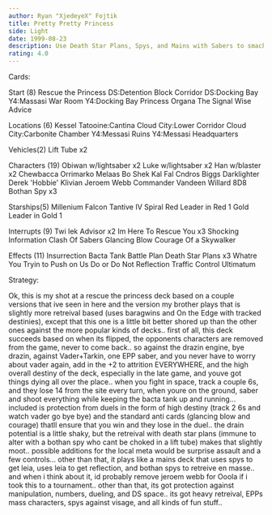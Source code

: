 ```yaml
---
author: Ryan "XjedeyeX" Fojtik
title: Pretty Pretty Princess
side: Light
date: 1999-08-23
description: Use Death Star Plans, Spys, and Mains with Sabers to smack down characters so they dont come back.. rescue the whench as fast as possible
rating: 4.0
---
```

Cards: 

Start (8)
Rescue the Princess
DS:Detention Block Corridor
DS:Docking Bay
Y4:Massasi War Room
Y4:Docking Bay
Princess Organa
The Signal
Wise Advice

Locations (6)
Kessel
Tatooine:Cantina
Cloud City:Lower Corridor
Cloud City:Carbonite Chamber
Y4:Messasi Ruins
Y4:Messasi Headquarters

Vehicles(2)
Lift Tube x2

Characters (19)
Obiwan w/lightsaber x2
Luke w/lightsaber x2
Han w/blaster x2
Chewbacca
Orrimarko
Melaas
Bo Shek
Kal Fal Cndros
Biggs Darklighter
Derek 'Hobbie' Klivian
Jeroem Webb
Commander Vandeen Willard
8D8
Bothan Spy x3

Starships(5)
Millenium Falcon
Tantive IV
Spiral
Red Leader in Red 1
Gold Leader in Gold 1

Interrupts (9)
Twi lek Advisor x2
Im Here To Rescue You x3
Shocking Information
Clash Of Sabers
Glancing Blow
Courage Of a Skywalker

Effects (11)
Insurrection
Bacta Tank
Battle Plan
Death Star Plans x3
Whatre You Tryin to Push on Us
Do or Do Not
Reflection
Traffic Control
Ultimatum



Strategy: 

Ok, this is my shot at a rescue the princess deck based on a couple versions that ive seen in here and the version my brother plays that is slightly more retreival based (uses baragwins and On the Edge with tracked destinies), except that this one is a little bit better shored up than the other ones against the more popular kinds of decks.. first of all, this deck succeeds based on  when its flipped, the opponents characters are removed from the game, never to come back.. so against the drazin engine, bye drazin, against Vader+Tarkin, one EPP saber, and you never have to worry about vader again, add in the +2 to attrition EVERYWHERE, and the high overall destiny of the deck, especially in the late game, and youve got things dying all over the place.. when you fight in space, track a couple 6s, and they lose 14 from the site every turn, when youre on the ground, saber and shoot everything while keeping the bacta tank up and running... included is protection from duels in the form of high destiny (track 2 6s and watch vader go bye bye) and the standard anti cards (glancing blow and courage) thatll ensure that you win and they lose in the duel.. the drain potential is a little shaky, but the retreival with death star plans (immune to alter with a bothan spy who cant be choked in a lift tube) makes that slightly moot.. possible additions for the local meta would be surprise assault and a few controls... other than that, it plays like a mains deck that uses spys to get leia, uses leia to get reflection, and bothan spys to retreive en masse.. and when i think about it, id probably remove jeroem webb for Ooola if i took this to a tournament.. other than that, its got protection against manipulation, numbers, dueling, and DS space.. its got heavy retreival, EPPs mass characters, spys against visage, and all kinds of fun stuff.. 